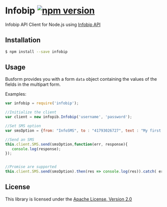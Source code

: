 # Infobip [![npm version](https://badge.fury.io/js/infobip.svg)](https://badge.fury.io/js/infobip)

Infobip API Client for Node.js using [Infobip API](https://dev.infobip.com)


## Installation

```bash
$ npm install --save infobip
```


## Usage

Busform provides you with a form `data` object containing the values of the fields in the multipart form.

Examples:

```javascript
var infobip = require('infobip');

//Initialize the client
var client = new infopib.Infobip('username', 'password');

//Set SMS option
var smsOption = {from: "InfoSMS", to : "41793026727", text : "My first Infobip SMS"};

//Send an SMS
this.client.SMS.send(smsOption,function(err, response){
   console.log(response);
});


//Promise are supported
this.client.SMS.send(smsOption).then(res => console.log(res)).catch( err=> console.log(err));

```


## License

This library is licensed under the [Apache License, Version 2.0](http://www.apache.org/licenses/LICENSE-2.0)